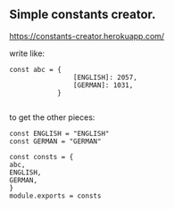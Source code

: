 ## Simple constants creator.

https://constants-creator.herokuapp.com/



write like:

```
const abc = {
                [ENGLISH]: 2057,
                [GERMAN]: 1031,
            }


```

to get the other pieces:

```
const ENGLISH = "ENGLISH"
const GERMAN = "GERMAN"

const consts = {
abc,
ENGLISH,
GERMAN,
}
module.exports = consts

```